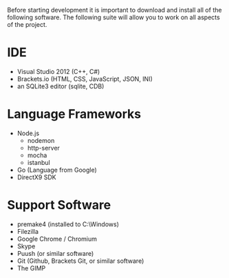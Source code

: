 Before starting development it is important to download and install all of the following software. The following suite will allow you to work on all aspects of the project.

IDE
===
* Visual Studio 2012 (C++, C#)
* Brackets.io (HTML, CSS, JavaScript, JSON, INI)
* an SQLite3 editor (sqlite, CDB)

Language Frameworks
===================
* Node.js
  - nodemon
  - http-server
  - mocha
  - istanbul
* Go (Language from Google)
* DirectX9 SDK

Support Software
================
* premake4 (installed to C:\Windows\)
* Filezilla
* Google Chrome / Chromium
* Skype 
* Puush (or similar software)
* Git (Github, Brackets Git, or similar software)
* The GIMP
